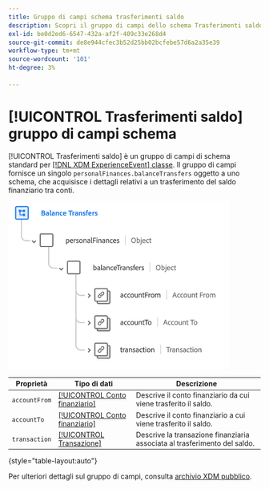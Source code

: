 ```yaml
---
title: Gruppo di campi schema trasferimenti saldo
description: Scopri il gruppo di campi dello schema Trasferimenti saldo.
exl-id: be0d2ed6-6547-432a-af2f-409c33e268d4
source-git-commit: de8e944cfec3b52d25bb02bcfebe57d6a2a35e39
workflow-type: tm+mt
source-wordcount: '101'
ht-degree: 3%

---
```


# [!UICONTROL Trasferimenti saldo] gruppo di campi schema

[!UICONTROL Trasferimenti saldo] è un gruppo di campi di schema standard per [[!DNL XDM ExperienceEvent] classe](../../classes/experienceevent.md). Il gruppo di campi fornisce un singolo `personalFinances.balanceTransfers` oggetto a uno schema, che acquisisce i dettagli relativi a un trasferimento del saldo finanziario tra conti.

![](../../images/field-groups/balance-transfers.png)

| Proprietà | Tipo di dati | Descrizione |
| --- | --- | --- |
| `accountFrom` | [[!UICONTROL Conto finanziario]](../../data-types/financial-account.md) | Descrive il conto finanziario da cui viene trasferito il saldo. |
| `accountTo` | [[!UICONTROL Conto finanziario]](../../data-types/financial-account.md) | Descrive il conto finanziario a cui viene trasferito il saldo. |
| `transaction` | [[!UICONTROL Transazione]](../../data-types/transaction.md) | Descrive la transazione finanziaria associata al trasferimento del saldo. |

{style="table-layout:auto"}

Per ulteriori dettagli sul gruppo di campi, consulta [archivio XDM pubblico](https://github.com/adobe/xdm/blob/master/docs/reference/fieldgroups/experience-event/industry-verticals/experienceevent-balance-transfers.schema.json).
